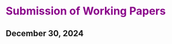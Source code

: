 <h1 class="post-title" style="color:DarkMagenta;">
            <b>Submission of Working Papers</b>
</h1>
<h2 class="post-description clearfix">
           December 30, 2024
</h2>
